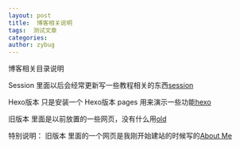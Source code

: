 ```yaml
---
layout: post
title:  博客相关说明
tags:  测试文章
categories:  
author: zybug
---
```



博客相关目录说明

Session 里面以后会经常更新写一些教程相关的东西[session](http://github.zybug.com/session/)

Hexo版本 只是安装一个 Hexo版本 pages 用来演示一些功能[hexo](http://github.zybug.com/hexo/) 

旧版本 里面是以前放置的一些网页，没有什么用[old](http://github.zybug.com/old/)

特别说明： 旧版本 里面的一个网页是我刚开始建站的时候写的[About Me](http://github.zybug.com/old/oldindex/index.html#/now)